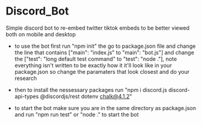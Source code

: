 # Discord_Bot
Simple discord bot to re-embed twitter tiktok embeds to be better viewed both on mobile and desktop

- to use the bot first run "npm init" the go to package.json file and change the line that contains ["main": "index.js" to "main": "bot.js"] and change the ["test": "long default test command" to "test": "node ."], note everything isn't written to be exactly how it it'll look like in your package.json so change the paramaters that look closest and do your research

- then to install the nessessary packages run "npm i discord.js discord-api-types @discordjs/rest dotenv chalk@4.1.2"

- to start the bot make sure you are in the same directory as package.json and run "npm run test" or "node ." to start the bot 



